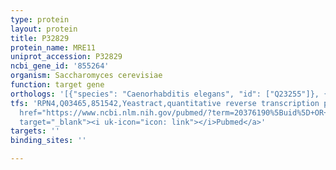 ```yaml
---
type: protein
layout: protein
title: P32829
protein_name: MRE11
uniprot_accession: P32829
ncbi_gene_id: '855264'
organism: Saccharomyces cerevisiae
function: target gene
orthologs: '[{"species": "Caenorhabditis elegans", "id": ["Q23255"]}, {"species": "Homo sapiens", "id": ["<a href=\"/protein/p49959\">P49959</a>"]}, {"species": "Mus musculus", "id": ["Q61216"]}, {"species": "Rattus norvegicus", "id": ["G3V781"]}]'
tfs: 'RPN4,Q03465,851542,Yeastract,quantitative reverse transcription pcr,&ensp;<a
  href="https://www.ncbi.nlm.nih.gov/pubmed/?term=20376190%5Buid%5D+OR+24170807%5Buid%5D"
  target="_blank"><i uk-icon="icon: link"></i>Pubmed</a>'
targets: ''
binding_sites: ''

---
```

